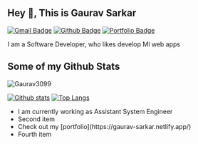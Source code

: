 <!-- # Hi there 👋 I am Gaurav sarkar -->

<!--
**Gaurav3099/Gaurav3099** is a ✨ _special_ ✨ repository because its `README.md` (this file) appears on your GitHub profile.

Here are some ideas to get you started:

- 🔭 I’m currently working on ...
- 🌱 I’m currently learning ...
- 👯 I’m looking to collaborate on ...
- 🤔 I’m looking for help with ...
- 💬 Ask me about ...
- 📫 How to reach me: ...
- 😄 Pronouns: ...
- ⚡ Fun fact: ...
-->
## Hey 👋, This is Gaurav Sarkar
[![Gmail Badge](https://img.shields.io/badge/-gaurav.sarkar830@gmail.com-c14438?style=flat&logo=Gmail&logoColor=white&link=mailto:gaurav.sarkar830@gmail.com)](mailto:gaurav.sarkar830@gmail.com) [![Github Badge](https://img.shields.io/badge/-Gaurav3099-grey?style=flat&logo=github&logoColor=white&link=https://github.com/Gaurav3099/)](https://www.github.com/Gaurav3099/) [![Portfolio Badge](https://img.shields.io/badge/portfolio-web-blue?style=flat&link=https://gaurav-sarkar.netlify.app//)](https://gaurav-sarkar.netlify.app//) <p align='left'>I am a Software Developer, who likes develop Ml web apps</p>
## Some of my Github Stats
<p align=left> <img src=https://komarev.com/ghpvc/?username=Gaurav3099 alt=Gaurav3099 /> </p>

[![Github stats](https://github-readme-stats.vercel.app/api?username=Gaurav3099&show_icons=true&include_all_commits=true)](https://github.com/Gaurav3099/github-readme-stats)
[![Top Langs](https://github-readme-stats.vercel.app/api/top-langs/?username=Gaurav3099&layout=compact)](https://github.com/Gaurav3099/github-readme-stats)

<ul>
<li>I am currently working as Assistant System Engineer</li>
<li>Second item</li>
<li>Check out my [portfolio](https://gaurav-sarkar.netlify.app/)</li>
<li>Fourth item</li>
</ul>
